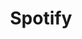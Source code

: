 ---
layout: '../../layouts/ToolsLayout.astro'
title: 'Spotify'
tags: ['Figma', 'Angular', 'Sass', 'UXR', 'Application']
---